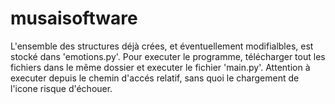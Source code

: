 # musaisoftware

L'ensemble des structures déjà crées, et éventuellement modifialbles, est stocké dans 'emotions.py'. Pour executer le programme, télécharger tout les fichiers dans le même dossier et executer le fichier 'main.py'. Attention à executer depuis le chemin d'accés relatif, sans quoi le chargement de l'icone risque d'échouer.
